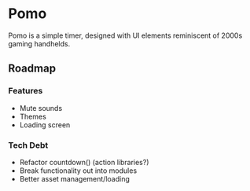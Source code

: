 # Pomo
Pomo is a simple timer, designed with UI elements reminiscent of 2000s gaming handhelds.

## Roadmap
### Features
- Mute sounds
- Themes
- Loading screen

### Tech Debt
- Refactor countdown() (action libraries?)
- Break functionality out into modules
- Better asset management/loading
